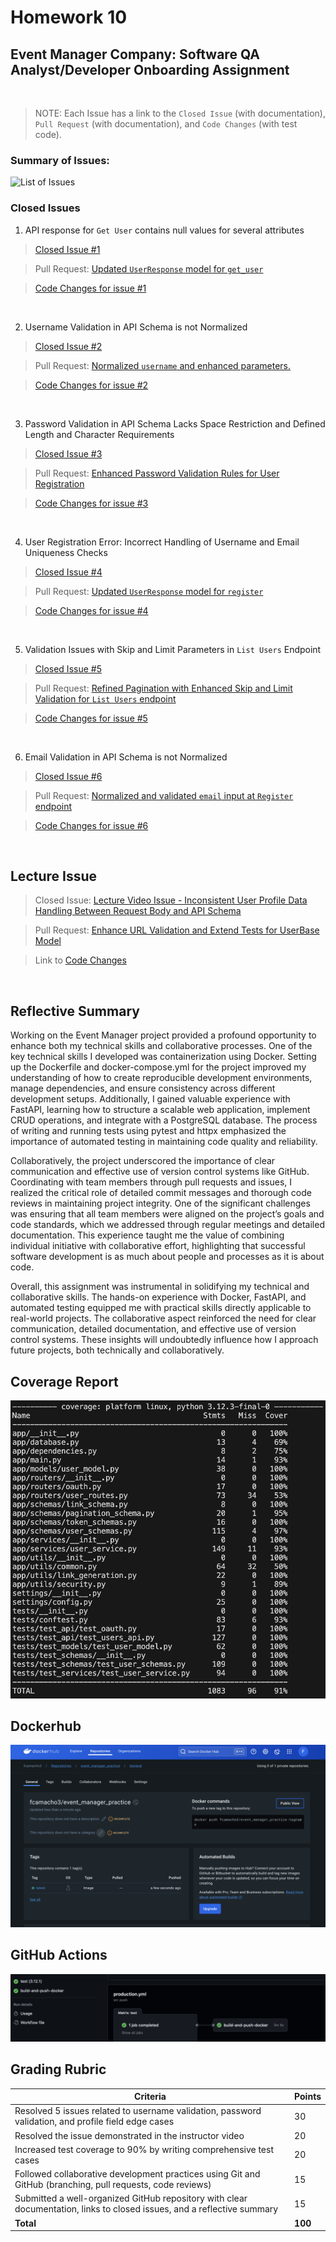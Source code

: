 # Homework 10
## Event Manager Company: Software QA Analyst/Developer Onboarding Assignment
<br>

> NOTE: Each Issue has a link to the `Closed Issue` (with documentation), `Pull Request` (with documentation), and `Code Changes` (with test code).

### Summary of Issues:
![List of Issues](Embedded_Files/Issues.png)

### Closed Issues
1. API response for `Get User` contains null values for several attributes
> [Closed Issue #1](https://github.com/fcamacho3/event_manager_practice/issues/3)

> Pull Request: [Updated `UserResponse` model for `get_user`](https://github.com/fcamacho3/event_manager_practice/pull/4)

> [Code Changes for issue #1](https://github.com/fcamacho3/event_manager_practice/pull/4/files)
<br>

2. Username Validation in API Schema is not Normalized
> [Closed Issue #2](https://github.com/fcamacho3/event_manager_practice/issues/5)

> Pull Request: [Normalized `username` and enhanced parameters.](https://github.com/fcamacho3/event_manager_practice/pull/6)

> [Code Changes for issue #2](https://github.com/fcamacho3/event_manager_practice/pull/6/files)
<br>

3. Password Validation in API Schema Lacks Space Restriction and Defined Length and Character Requirements
> [Closed Issue #3](https://github.com/fcamacho3/event_manager_practice/issues/7)

> Pull Request: [Enhanced Password Validation Rules for User Registration](https://github.com/fcamacho3/event_manager_practice/pull/8)

> [Code Changes for issue #3](https://github.com/fcamacho3/event_manager_practice/pull/8/files)
<br>

4. User Registration Error: Incorrect Handling of Username and Email Uniqueness Checks
> [Closed Issue #4](https://github.com/fcamacho3/event_manager_practice/issues/9)

> Pull Request: [Updated `UserResponse` model for `register`](https://github.com/fcamacho3/event_manager_practice/pull/10)

> [Code Changes for issue #4](https://github.com/fcamacho3/event_manager_practice/pull/10/files)
<br>

5. Validation Issues with Skip and Limit Parameters in `List Users` Endpoint
> [Closed Issue #5](https://github.com/fcamacho3/event_manager_practice/issues/11)

> Pull Request: [Refined Pagination with Enhanced Skip and Limit Validation for `List Users` endpoint](https://github.com/fcamacho3/event_manager_practice/pull/12)

> [Code Changes for issue #5](https://github.com/fcamacho3/event_manager_practice/pull/12/files)
<br>

6. Email Validation in API Schema is not Normalized
> [Closed Issue #6](https://github.com/fcamacho3/event_manager_practice/issues/13)

> Pull Request: [Normalized and validated `email` input at `Register` endpoint](https://github.com/fcamacho3/event_manager_practice/pull/14)

> [Code Changes for issue #6](https://github.com/fcamacho3/event_manager_practice/pull/14/files)
<br>

## Lecture Issue
> Closed Issue: [Lecture Video Issue - Inconsistent User Profile Data Handling Between Request Body and API Schema](https://github.com/fcamacho3/event_manager_practice/issues/1)

> Pull Request: [Enhance URL Validation and Extend Tests for UserBase Model](https://github.com/fcamacho3/event_manager_practice/pull/2)

> Link to [Code Changes](https://github.com/fcamacho3/event_manager_practice/pull/2/files)
<br>

## Reflective Summary

Working on the Event Manager project provided a profound opportunity to enhance both my technical skills and collaborative processes. One of the key technical skills I developed was containerization using Docker. Setting up the Dockerfile and docker-compose.yml for the project improved my understanding of how to create reproducible development environments, manage dependencies, and ensure consistency across different development setups. Additionally, I gained valuable experience with FastAPI, learning how to structure a scalable web application, implement CRUD operations, and integrate with a PostgreSQL database. The process of writing and running tests using pytest and httpx emphasized the importance of automated testing in maintaining code quality and reliability.

Collaboratively, the project underscored the importance of clear communication and effective use of version control systems like GitHub. Coordinating with team members through pull requests and issues, I realized the critical role of detailed commit messages and thorough code reviews in maintaining project integrity. One of the significant challenges was ensuring that all team members were aligned on the project’s goals and code standards, which we addressed through regular meetings and detailed documentation. This experience taught me the value of combining individual initiative with collaborative effort, highlighting that successful software development is as much about people and processes as it is about code.

Overall, this assignment was instrumental in solidifying my technical and collaborative skills. The hands-on experience with Docker, FastAPI, and automated testing equipped me with practical skills directly applicable to real-world projects. The collaborative aspect reinforced the need for clear communication, detailed documentation, and effective use of version control systems. These insights will undoubtedly influence how I approach future projects, both technically and collaboratively.
<br>

## Coverage Report
![Coverage Report](Embedded_Files/coverage.png)


## Dockerhub
![DockerHub Repo](Embedded_Files/DockerHub.png)

## GitHub Actions
![Actions](Embedded_Files/GithubActions.png)

## Grading Rubric

| Criteria                                                                                                                | Points |
|-------------------------------------------------------------------------------------------------------------------------|--------|
| Resolved 5 issues related to username validation, password validation, and profile field edge cases                      | 30     |
| Resolved the issue demonstrated in the instructor video                                                                 | 20     |
| Increased test coverage to 90% by writing comprehensive test cases                                                      | 20     |
| Followed collaborative development practices using Git and GitHub (branching, pull requests, code reviews)              | 15     |
| Submitted a well-organized GitHub repository with clear documentation, links to closed issues, and a reflective summary | 15     |
| **Total**                                                                                                               | **100**|
